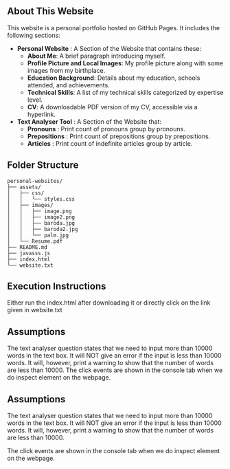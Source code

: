 ## About This Website

This website is a personal portfolio hosted on GitHub Pages. It includes the following sections:
- **Personal Website** : A Section of the Website that contains these:
  - **About Me**: A brief paragraph introducing myself.
  - **Profile Picture and Local Images**: My profile picture along with some images from my birthplace.
  - **Education Background**: Details about my education, schools attended, and achievements.
  - **Technical Skills**: A list of my technical skills categorized by expertise level.
  - **CV**: A downloadable PDF version of my CV, accessible via a hyperlink.
- **Text Analyser Tool** : A Section of the Website that:
  - **Pronouns** : Print count of pronouns group by pronouns.
  - **Prepositions** : Print count of prepositions group by prepositions.
  - **Articles** : Print count of indefinite articles group by article.

## Folder Structure

```
personal-websites/
├── assets/
│   ├── css/
│   │   └── styles.css
│   ├── images/
│   │   ├── image.png
│   │   ├── image2.png
│   │   ├── baroda.jpg
│   │   ├── baroda2.jpg
│   │   └── palm.jpg
│   └── Resume.pdf  
├── README.md
├── javasss.js
├── index.html
└── website.txt
```

## Execution Instructions

Either run the index.html after downloading it or directly click on the link given in website.txt


## Assumptions

The text analyser question states that we need to input more than 10000 words in the text box. It will NOT give an error if the input is less than 10000 words. It will, however, print a warning to show that the number of words are less than 10000.
The click events are shown in the console tab when we do inspect element on the webpage. 




## Assumptions
The text analyser question states that we need to input more than 10000 words in the text box. It will NOT give an error if the input is less than 10000 words. It will, however, print a warning to show that the number of words are less than 10000.

The click events are shown in the console tab when we do inspect element on the webpage. 
